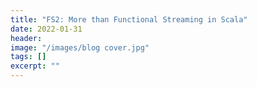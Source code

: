 ```yaml
---
title: "FS2: More than Functional Streaming in Scala"
date: 2022-01-31
header:
image: "/images/blog cover.jpg"
tags: []
excerpt: ""
---
```


